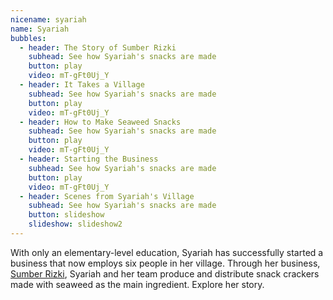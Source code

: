 ```yaml
---
nicename: syariah
name: Syariah
bubbles:
  - header: The Story of Sumber Rizki
    subhead: See how Syariah's snacks are made
    button: play
    video: mT-gFt0Uj_Y
  - header: It Takes a Village
    subhead: See how Syariah's snacks are made
    button: play
    video: mT-gFt0Uj_Y
  - header: How to Make Seaweed Snacks
    subhead: See how Syariah's snacks are made
    button: play
    video: mT-gFt0Uj_Y
  - header: Starting the Business
    subhead: See how Syariah's snacks are made
    button: play
    video: mT-gFt0Uj_Y
  - header: Scenes from Syariah's Village
    subhead: See how Syariah's snacks are made
    button: slideshow
    slideshow: slideshow2
---
```


With only an elementary-level education, Syariah has successfully started a business that now employs six people in her village. Through her business, <a href="http://kerupukrumputlaut.com/" target="_blank">Sumber Rizki</a>, Syariah and her team produce and distribute snack crackers made with seaweed as the main ingredient. Explore her story.